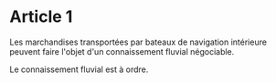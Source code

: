 # Article 1

Les marchandises transportées par bateaux de navigation intérieure peuvent faire l'objet d'un connaissement fluvial négociable.

Le connaissement fluvial est à ordre.
